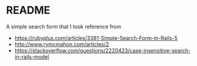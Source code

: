 # README
A simple search form that I took reference from 
* https://rubyplus.com/articles/3381-Simple-Search-Form-in-Rails-5
* http://www.rymcmahon.com/articles/2
* https://stackoverflow.com/questions/2220423/case-insensitive-search-in-rails-model
